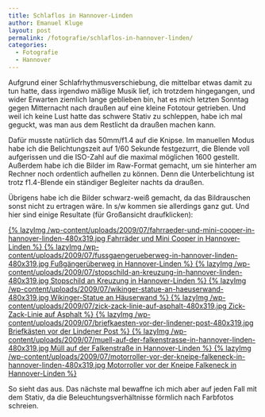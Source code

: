 ```yaml
---
title: Schlaflos in Hannover-Linden
author: Emanuel Kluge
layout: post
permalink: /fotografie/schlaflos-in-hannover-linden/
categories:
  - Fotografie
  - Hannover
---
```


Aufgrund einer Schlafrhythmusverschiebung, die mittelbar etwas damit zu tun hatte, dass irgendwo mäßige Musik lief, ich trotzdem hingegangen, und wider Erwarten ziemlich lange geblieben bin, hat es mich letzten Sonntag gegen Mitternacht nach draußen auf eine kleine Fototour getrieben. Und weil ich keine Lust hatte das schwere Stativ zu schleppen, habe ich mal geguckt, was man aus dem Restlicht da draußen machen kann.

Dafür musste natürlich das 50mm/f1.4 auf die Knipse. Im manuellen Modus habe ich die Belichtungszeit auf 1/60 Sekunde festgezurrt, die Blende voll aufgerissen und die ISO-Zahl auf die maximal möglichen 1600 gestellt. Außerdem habe ich die Bilder im Raw-Format gemacht, um sie hinterher am Rechner noch ordentlich aufhellen zu können. Denn die Unterbelichtung ist trotz f1.4-Blende ein ständiger Begleiter nachts da draußen.

Übrigens habe ich die Bilder schwarz-weiß gemacht, da das Bildrauschen sonst nicht zu ertragen wäre. In s/w kommen sie allerdings ganz gut. Und hier sind einige Resultate (für Großansicht draufklicken):

<a href="/wp-content/uploads/2009/07/fahrraeder-und-mini-cooper-in-hannover-linden.jpg" rel="lightbox">
  {% lazyImg /wp-content/uploads/2009/07/fahrraeder-und-mini-cooper-in-hannover-linden-480x319.jpg Fahrräder und Mini Cooper in Hannover-Linden %}
</a>

<a href="/wp-content/uploads/2009/07/fussgaengerueberweg-in-hannover-linden.jpg" rel="lightbox">
  {% lazyImg /wp-content/uploads/2009/07/fussgaengerueberweg-in-hannover-linden-480x319.jpg Fußgängerüberweg in Hannover-Linden %}
</a>

<a href="/wp-content/uploads/2009/07/stopschild-an-kreuzung-in-hannover-linden.jpg" rel="lightbox">
  {% lazyImg /wp-content/uploads/2009/07/stopschild-an-kreuzung-in-hannover-linden-480x319.jpg Stopschild an Kreuzung in Hannover-Linden %}
</a>

<a href="/wp-content/uploads/2009/07/wikinger-statue-an-haeuserwand.jpg" rel="lightbox">
  {% lazyImg /wp-content/uploads/2009/07/wikinger-statue-an-haeuserwand-480x319.jpg Wikinger-Statue an Häuserwand %}
</a>

<a href="/wp-content/uploads/2009/07/zick-zack-linie-auf-asphalt.jpg" rel="lightbox">
  {% lazyImg /wp-content/uploads/2009/07/zick-zack-linie-auf-asphalt-480x319.jpg Zick-Zack-Linie auf Asphalt %}
</a>

<a href="/wp-content/uploads/2009/07/briefkaesten-vor-der-lindener-post.jpg" rel="lightbox">
  {% lazyImg /wp-content/uploads/2009/07/briefkaesten-vor-der-lindener-post-480x319.jpg Briefkästen vor der Lindener Post %}
</a>

<a href="/wp-content/uploads/2009/07/muell-auf-der-falkenstrasse-in-hannover-linden.jpg" rel="lightbox">
  {% lazyImg /wp-content/uploads/2009/07/muell-auf-der-falkenstrasse-in-hannover-linden-480x319.jpg Müll auf der Falkenstraße in Hannover-Linden %}
</a>

<a href="/wp-content/uploads/2009/07/motorroller-vor-der-kneipe-falkeneck-in-hannover-linden.jpg" rel="lightbox">
  {% lazyImg /wp-content/uploads/2009/07/motorroller-vor-der-kneipe-falkeneck-in-hannover-linden-480x319.jpg Motorroller vor der Kneipe Falkeneck in Hannover-Linden %}
</a>

So sieht das aus. Das nächste mal bewaffne ich mich aber auf jeden Fall mit dem Stativ, da die Beleuchtungsverhältnisse förmlich nach Farbfotos schreien.
